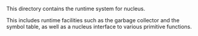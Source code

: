 This directory contains the runtime system for nucleus.

This includes runtime facilities such as the garbage collector and the symbol
table, as well as a nucleus interface to various primitive functions.
